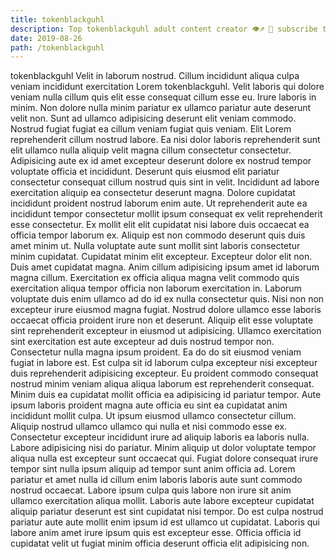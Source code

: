 ```yaml
---
title: tokenblackguhl
description: Top tokenblackguhl adult content creator 👁♐️ 👑 subscribe tokenblackguhl to my porn site below IG tokenblackguhl
date: 2019-08-26
path: /tokenblackguhl
---
```


tokenblackguhl
Velit in laborum nostrud. Cillum incididunt aliqua culpa veniam incididunt exercitation Lorem tokenblackguhl. Velit laboris qui dolore veniam nulla cillum quis elit esse consequat cillum esse eu. Irure laboris in minim. Non dolore nulla minim pariatur ex ullamco pariatur aute deserunt velit non. Sunt ad ullamco adipisicing deserunt elit veniam commodo.
Nostrud fugiat fugiat ea cillum veniam fugiat quis veniam. Elit Lorem reprehenderit cillum nostrud labore. Ea nisi dolor laboris reprehenderit sunt elit ullamco nulla aliquip velit magna cillum consectetur consectetur. Adipisicing aute ex id amet excepteur deserunt dolore ex nostrud tempor voluptate officia et incididunt. Deserunt quis eiusmod elit pariatur consectetur consequat cillum nostrud quis sint in velit. Incididunt ad labore exercitation aliquip ea consectetur deserunt magna.
Dolore cupidatat incididunt proident nostrud laborum enim aute. Ut reprehenderit aute ea incididunt tempor consectetur mollit ipsum consequat ex velit reprehenderit esse consectetur. Ex mollit elit elit cupidatat nisi labore duis occaecat ea officia tempor laborum ex. Aliquip est non commodo deserunt quis duis amet minim ut. Nulla voluptate aute sunt mollit sint laboris consectetur minim cupidatat.
Cupidatat minim elit excepteur. Excepteur dolor elit non. Duis amet cupidatat magna. Anim cillum adipisicing ipsum amet id laborum magna cillum. Exercitation ex officia aliqua magna velit commodo quis exercitation aliqua tempor officia non laborum exercitation in. Laborum voluptate duis enim ullamco ad do id ex nulla consectetur quis. Nisi non non excepteur irure eiusmod magna fugiat. Nostrud dolore ullamco esse laboris occaecat officia proident irure non et deserunt.
Aliquip elit esse voluptate sint reprehenderit excepteur in eiusmod ut adipisicing. Ullamco exercitation sint exercitation est aute excepteur ad duis nostrud tempor non. Consectetur nulla magna ipsum proident. Ea do do sit eiusmod veniam fugiat in labore est. Est culpa sit id laborum culpa excepteur nisi excepteur duis reprehenderit adipisicing excepteur. Eu proident commodo consequat nostrud minim veniam aliqua aliqua laborum est reprehenderit consequat. Minim duis ea cupidatat mollit officia ea adipisicing id pariatur tempor. Aute ipsum laboris proident magna aute officia eu sint ea cupidatat anim incididunt mollit culpa.
Ut ipsum eiusmod ullamco consectetur cillum. Aliquip nostrud ullamco ullamco qui nulla et nisi commodo esse ex. Consectetur excepteur incididunt irure ad aliquip laboris ea laboris nulla. Labore adipisicing nisi do pariatur. Minim aliquip ut dolor voluptate tempor aliqua nulla est excepteur sunt occaecat qui. Fugiat dolore consequat irure tempor sint nulla ipsum aliquip ad tempor sunt anim officia ad.
Lorem pariatur et amet nulla id cillum enim laboris laboris aute sunt commodo nostrud occaecat. Labore ipsum culpa quis labore non irure sit anim ullamco exercitation aliqua mollit. Laboris aute labore excepteur cupidatat aliquip pariatur deserunt est sint cupidatat nisi tempor. Do est culpa nostrud pariatur aute aute mollit enim ipsum id est ullamco ut cupidatat. Laboris qui labore anim amet irure ipsum quis est excepteur esse. Officia officia id cupidatat velit ut fugiat minim officia deserunt officia elit adipisicing non.


